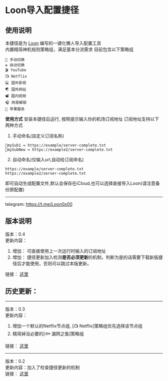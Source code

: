 # Loon导入配置捷径

## 使用说明
本捷径是为 [Loon](https://apps.apple.com/us/app/loon/id1373567447) 编写的一键化懒人导入配置工具    
内置精简神机规则策略组，满足基本分流需求
目前包含以下策略组
```
📌 手动切换
♻️ 自动切换
🎬 YouTube 
📺 Netflix 
💻 国外影视
🌏 国外网站
📽 国内视频
🎧 网易解锁
🍎 苹果服务
```
**使用方式**
安装本捷径后运行, 按照提示输入你的机场订阅地址
订阅地址支持以下两种方式
1. 手动命名(自定义订阅名称)
```
🏀mySub1 = https://example/server-complete.txt
🛴mySubNew = https://example2/server-complete.txt
```
2. 自动命名(仅输入url,自动给订阅命名)
```
https://example/server-complete.txt
https://example2/server-complete.txt
```
即可自动生成配置文件,默认会保存在iCloud,也可以选择直接导入Loon(请注意备份原配置)
***
telegram: https://t.me/Loon0x00 


## 版本说明
版本：0.4    
更新内容：
1. 增加： 可直接使用上一次运行时输入的订阅地址
2. 增加： 捷径更新加入检测**是否必须更新**的机制，判断为是的话需要下载新版捷径后才能使用，否则可以跳过本版更新。    

链接： [这里](https://www.icloud.com/shortcuts/c4256c8538974f3fb708df26dbe04d10)

## 历史更新：
***
版本：0.3    
更新内容：
1. 增加一个默认的Netflix节点组, [📺 Netflix]策略组优先选择该节点组
2. 精简掉没必要的[🐟 漏网之鱼]策略组    

链接： [这里](https://www.icloud.com/shortcuts/1d2912a6332e4272a512a44cd83d4853)

***
版本：0.2    
更新内容：加入了检查捷径更新的机制     
链接： [这里](https://www.icloud.com/shortcuts/11e82ac3f4734945a2fad668d1f0adac)